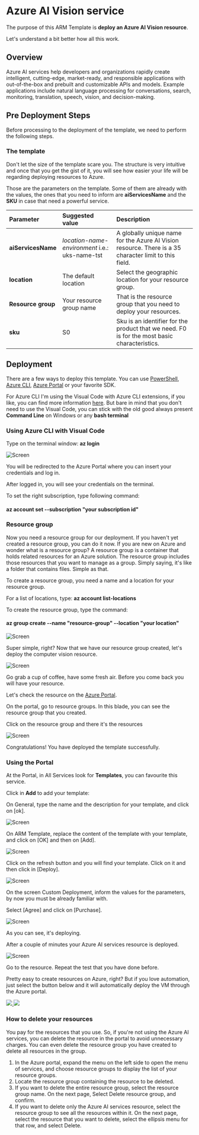 # Azure AI Vision service

The purpose of this ARM Template is **deploy an Azure AI Vision resource**.

Let's understand a bit better how all this work.

## Overview

Azure AI services help developers and organizations rapidly create intelligent, cutting-edge, market-ready, and responsible applications with out-of-the-box and prebuilt and customizable APIs and models. Example applications include natural language processing for conversations, search, monitoring, translation, speech, vision, and decision-making.

## Pre Deployment Steps

Before processing to the deployment of the template, we need to perform the following steps.

### The template

Don't let the size of the template scare you. The structure is very intuitive and once that you get the gist of it, you will see how easier your life will be regarding deploying resources to Azure.

Those are the parameters on the template. Some of them are already with the values, the ones that you need to inform are **aiServicesName** and the **SKU** in case that need a powerful service.

Parameter         | Suggested value     | Description
:--------------- |:-------------      |:---------------------
**aiServicesName** |*location*-*name*-*environment* i.e.:  uks-name-tst  | A globally unique name for the Azure AI Vision resource. There is a 35 character limit to this field.
**location**| The default location | Select the geographic location for your resource group.
**Resource group**| Your resource group name |  That is the resource group that you need to deploy your resources.
**sku**| S0  |  Sku is an identifier for the product that we need. F0 is for the most basic characteristics.

## Deployment

There are a few ways to deploy this template.
You can use [PowerShell](https://learn.microsoft.com/azure/azure-resource-manager/resource-group-template-deploy), [Azure CLI](https://learn.microsoft.com/azure/azure-resource-manager/resource-group-template-deploy-cli), [Azure Portal](https://learn.microsoft.com/azure/azure-resource-manager/resource-group-template-deploy-portal) or your favorite SDK.

For Azure CLI I'm using the Visual Code with Azure CLI extensions, if you like, you can find more information [here](https://code.visualstudio.com/docs/azure/extensions). But bare in mind that you don't need to use the Visual Code, you can stick with the old good always present **Command Line** on Windows or any **bash terminal**

### Using Azure CLI with Visual Code

Type on the terminal window: **az login**

![Screen](./images/az-log.png)

You will be redirected to the Azure Portal where you can insert your credentials and log in.

After logged in, you will see your credentials on the terminal.

To set the right subscription, type following command:

#### az account set --subscription "your subscription id"

### Resource group

Now you need a resource group for our deployment. If you haven't yet created a resource group, you can do it now. If you are new on Azure and wonder what is a resource group? A resource group is a container that holds related resources for an Azure solution. The resource group includes those resources that you want to manage as a group. Simply saying, it's like a folder that contains files. Simple as that.

To create a resource group, you need a name and a location for your resource group.

For a list of locations, type: **az account list-locations**

To create the resource group, type the command:

#### az group create --name "resource-group" --location "your location"

![Screen](./images/az-groupcreate.png)

Super simple, right? Now that we have our resource group created, let's deploy the computer vision resource.

![Screen](./images/az-group-deploy.png)

Go grab a cup of coffee, have some fresh air. Before you come back you will have your resource.

Let's check the resource on the [Azure Portal](https://portal.azure.com).

On the portal, go to resource groups. In this blade, you can see the resource group that you created.

Click on the resource group and there it's the resources

![Screen](./images/portal-resource.png)

Congratulations! You have deployed the template successfully.

### Using the Portal

At the Portal, in All Services look for **Templates**, you can favourite this service.

Click in **Add** to add your template:

On General, type the name and the description for your template, and click on [ok].

![Screen](./images/aztemplate2.png)

On ARM Template, replace the content of the template with your template, and click on [OK] and then on [Add].

![Screen](./images/aztemplate3.png)

Click on the refresh button and you will find your template. Click on it and then click in [Deploy].

![Screen](./images/azportaldeploy.png)

On the screen Custom Deployment, inform the values for the parameters, by now you must be already familiar with.

Select [Agree] and click on [Purchase].

![Screen](./images/azportaldeploy2.png)

As you can see, it's deploying.

After a couple of minutes your Azure AI services resource is deployed.

![Screen](./images/azportaldeploy3.png)

Go to the resource. Repeat the test that you have done before.

Pretty easy to create resources on Azure, right? But if you love automation, just select the button below and it will automatically deploy the VM through the Azure portal.

<a href="https://portal.azure.com/#create/Microsoft.Template/uri/https%3A%2F%2Fraw.githubusercontent.com%2FAzure%2Fazure-quickstart-templates%2Fmaster%2Fquickstarts%2Fmicrosoft.cognitiveservices%2Fcognitive-services-Computer-vision-API%2Fazuredeploy.json" target="_blank">
    <img src="https://raw.githubusercontent.com/Azure/azure-quickstart-templates/master/1-CONTRIBUTION-GUIDE/images/deploytoazure.svg?sanitize=true"/>
</a>
<a href="http://armviz.io/#/?load=https%3A%2F%2Fraw.githubusercontent.com%2FAzure%2Fazure-quickstart-templates%2Fmaster%2Fquickstarts%2Fmicrosoft.cognitiveservices%2Fcognitive-services-Computer-vision-API%2Fazuredeploy.json" target="_blank">
    <img src="https://raw.githubusercontent.com/Azure/azure-quickstart-templates/master/1-CONTRIBUTION-GUIDE/images/visualizebutton.svg?sanitize=true"/>
</a>

### How to delete your resources

You pay for the resources that you use. So, if you're not using the Azure AI services, you can delete the resource in the portal to avoid unnecessary charges. You can even delete the resource group you have created to delete all resources in the group.

1. In the Azure portal, expand the menu on the left side to open the menu of services, and choose resource groups to display the list of your resource groups.
2. Locate the resource group containing the resource to be deleted.
3. If you want to delete the entire resource group, select the resource group name. On the next page, Select Delete resource group, and confirm.
4. If you want to delete only the Azure AI services resource, select the resource group to see all the resources within it. On the next page, select the resource that you want to delete, select the ellipsis menu for that row, and select Delete.
